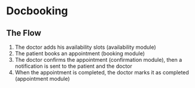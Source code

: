 # Docbooking

## The Flow
1. The doctor adds his availability slots (availability module)
2. The patient books an appointment (booking module)
3. The doctor confirms the appointment (confirmation module), then a notification is sent to the patient and the doctor
4. When the appointment is completed, the doctor marks it as completed (appointment module)